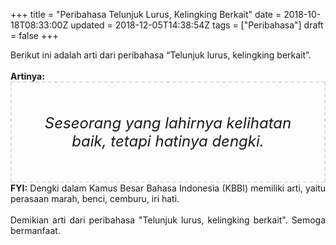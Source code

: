 +++
title = "Peribahasa Telunjuk Lurus, Kelingking Berkait"
date = 2018-10-18T08:33:00Z
updated = 2018-12-05T14:38:54Z
tags = ["Peribahasa"]
draft = false
+++

<div dir="ltr" style="text-align: left;" trbidi="on"><div style="text-align: justify;">Berikut ini adalah arti dari peribahasa “Telunjuk lurus, kelingking berkait”.</div><br /><div style="text-align: justify;"><b>Artinya:</b></div><div style="border: 2px dashed #ddd; font-size: 24px; height: auto; margin: 0 auto; padding: 50px; text-align: center; width: auto;"><i>Seseorang yang lahirnya kelihatan baik, tetapi hatinya dengki.</i></div><div style="text-align: justify;"><b>FYI:</b> Dengki dalam Kamus Besar Bahasa Indonesia (KBBI) memiliki arti, yaitu perasaan marah, benci, cemburu, iri hati.<br /><br /></div><div style="text-align: justify;">Demikian arti dari peribahasa "Telunjuk lurus, kelingking berkait". Semoga bermanfaat.</div></div>
